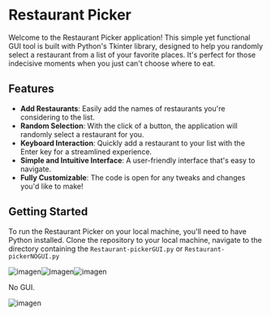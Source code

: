 # Restaurant Picker

Welcome to the Restaurant Picker application! This simple yet functional GUI tool is built with Python's Tkinter library, designed to help you randomly select a restaurant from a list of your favorite places. It's perfect for those indecisive moments when you just can't choose where to eat.

## Features

- **Add Restaurants**: Easily add the names of restaurants you're considering to the list.
- **Random Selection**: With the click of a button, the application will randomly select a restaurant for you.
- **Keyboard Interaction**: Quickly add a restaurant to your list with the Enter key for a streamlined experience.
- **Simple and Intuitive Interface**: A user-friendly interface that's easy to navigate.
- **Fully Customizable**: The code is open for any tweaks and changes you'd like to make!

## Getting Started

To run the Restaurant Picker on your local machine, you'll need to have Python installed. Clone the repository to your local machine, navigate to the directory containing the `Restaurant-pickerGUI.py` or `Restaurant-pickerNOGUI.py`

![imagen](https://github.com/Wolfuliam/Restaurant-picker/assets/147284006/ee5f4ec1-c00d-42f9-9952-764912f169b1)![imagen](https://github.com/Wolfuliam/Restaurant-picker/assets/147284006/568de880-6e05-4e01-a858-b1d3930ba98c)![imagen](https://github.com/Wolfuliam/Restaurant-picker/assets/147284006/7df2c4b8-2946-47b4-a03d-a8495c3c70c7)

No GUI.

![imagen](https://github.com/Wolfuliam/Restaurant-picker/assets/147284006/a0c965bc-05e4-4eb8-9e1d-a2563e8b3c9a)
